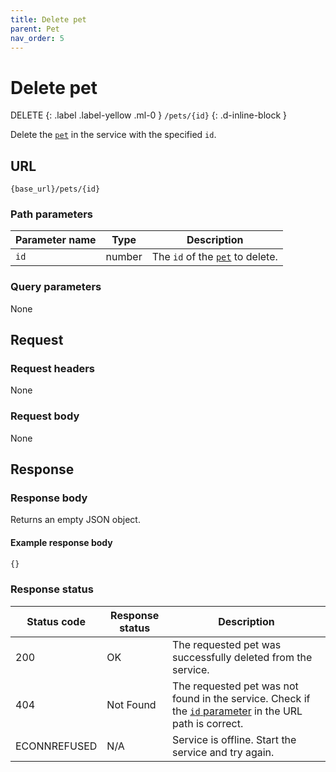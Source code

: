 ```yaml
---
title: Delete pet
parent: Pet
nav_order: 5
---
```


# Delete pet

DELETE
{: .label .label-yellow .ml-0 }
`/pets/{id}`
{: .d-inline-block }

Delete the [`pet`](index.md) in the service with the specified `id`.

## URL

```shell
{base_url}/pets/{id}
```

### Path parameters

| Parameter name | Type | Description |
| -------------- | ---- | ----------- |
| `id` | number | The `id` of the [`pet`](index.md#resource-properties) to delete. |

### Query parameters

None

## Request

### Request headers

None

### Request body

None

## Response

### Response body

Returns an empty JSON object.

#### Example response body

```js
{}
```

### Response status

| Status code | Response status | Description |
| ----------- | --------------- | ----------- |
| 200 | OK | The requested pet was successfully deleted from the service. |
| 404 | Not Found | The requested pet was not found in the service. Check if the [`id` parameter](#path-parameters) in the URL path is correct. |
|  ECONNREFUSED | N/A | Service is offline. Start the service and try again. |
